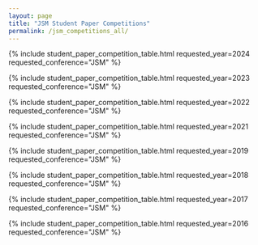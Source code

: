 ```yaml
---
layout: page
title: "JSM Student Paper Competitions"
permalink: /jsm_competitions_all/
---
```

{% include student_paper_competition_table.html requested_year=2024 requested_conference="JSM" %}

{% include student_paper_competition_table.html requested_year=2023 requested_conference="JSM" %}

{% include student_paper_competition_table.html requested_year=2022 requested_conference="JSM" %}

{% include student_paper_competition_table.html requested_year=2021 requested_conference="JSM" %}

{% include student_paper_competition_table.html requested_year=2019 requested_conference="JSM" %}

{% include student_paper_competition_table.html requested_year=2018 requested_conference="JSM" %}

{% include student_paper_competition_table.html requested_year=2017 requested_conference="JSM" %}

{% include student_paper_competition_table.html requested_year=2016 requested_conference="JSM" %}

